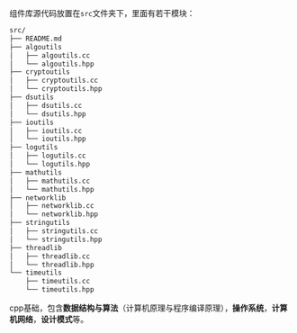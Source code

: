 组件库源代码放置在`src`文件夹下，里面有若干模块：

```bash
src/
├── README.md
├── algoutils
│   ├── algoutils.cc
│   └── algoutils.hpp
├── cryptoutils
│   ├── cryptoutils.cc
│   └── cryptoutils.hpp
├── dsutils
│   ├── dsutils.cc
│   └── dsutils.hpp
├── ioutils
│   ├── ioutils.cc
│   └── ioutils.hpp
├── logutils
│   ├── logutils.cc
│   └── logutils.hpp
├── mathutils
│   ├── mathutils.cc
│   └── mathutils.hpp
├── networklib
│   ├── networklib.cc
│   └── networklib.hpp
├── stringutils
│   ├── stringutils.cc
│   └── stringutils.hpp
├── threadlib
│   ├── threadlib.cc
│   └── threadlib.hpp
└── timeutils
    ├── timeutils.cc
    └── timeutils.hpp
```

cpp基础，包含**数据结构与算法**（计算机原理与程序编译原理），**操作系统**，**计算机网络**，**设计模式**等。